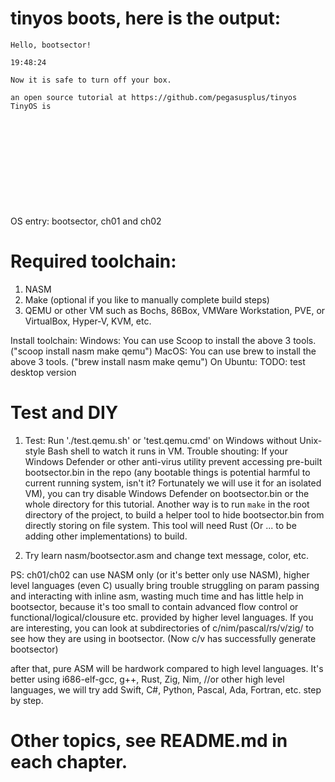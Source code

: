 # tinyos boots, here is the output:
```
Hello, bootsector!

19:48:24

Now it is safe to turn off your box.

an open source tutorial at https://github.com/pegasusplus/tinyos  TinyOS is












```
OS entry: bootsector, ch01 and ch02

# Required toolchain:

1. NASM
2. Make (optional if you like to manually complete build steps)
3. QEMU or other VM such as Bochs, 86Box, VMWare Workstation, PVE, or VirtualBox, Hyper-V, KVM, etc.

Install toolchain:
  Windows:
     You can use Scoop to install the above 3 tools. ("scoop install nasm make qemu")
  MacOS:
     You can use brew to install the above 3 tools. ("brew install nasm make qemu")
  On Ubuntu:
     TODO: test desktop version

# Test and DIY
1. Test:
  Run './test.qemu.sh' or 'test.qemu.cmd' on Windows without Unix-style Bash shell to watch it runs in VM.
  Trouble shouting: If your Windows Defender or other anti-virus utility prevent accessing pre-built bootsector.bin in the repo (any bootable things is potential harmful to current running system, isn't it? Fortunately we will use it for an isolated VM), you can try disable Windows Defender on bootsector.bin or the whole directory for this tutorial. Another way is to run `make` in the root directory of the project, to build a helper tool to hide bootsector.bin from directly storing on file system. This tool will need Rust (Or ... to be adding other implementations) to build.

2. Try learn nasm/bootsector.asm and change text message, color, etc.

PS:
 ch01/ch02 can use NASM only (or it's better only use NASM), higher level languages (even C) usually
 bring trouble struggling on param passing and interacting with inline asm, wasting much time and has little help in bootsector, because it's too small to contain advanced flow control or functional/logical/clousure etc. provided by higher level languages. If you are interesting, you can look at subdirectories of c/nim/pascal/rs/v/zig/ to see how they are using in bootsector. (Now c/v has successfully generate bootsector)

  after that, pure ASM will be hardwork compared to high level languages. It's better using i686-elf-gcc, g++, Rust, Zig, Nim, //or other high level languages, we will try add Swift, C#, Python, Pascal, Ada, Fortran, etc. step by step.

# Other topics, see README.md in each chapter.
